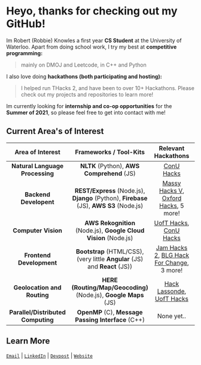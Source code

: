 # Heyo, thanks for checking out my GitHub!

Im Robert (Robbie) Knowles a first year **CS Student** at the University of Waterloo. Apart from doing school work, I try my best at **competitive programming:**
> mainly on DMOJ and Leetcode, in C++ and Python

I also love doing **hackathons (both participating and hosting):**
> I helped run THacks 2, and have been to over 10+ Hackathons. Please check out my projects and repositories to learn more!

Im currently looking for **internship and co-op opportunities** for the **Summer of 2021**, so please feel free to get into contact with me! 
## Current Area's of Interest 

| Area of Interest                   | Frameworks / Tool-Kits                                                                       | Relevant Hackathons                                                                                                                         |  Relative skill     | 
| :----:                             |    :----:                                                                                    | :----:                                                                                                                                      |     :----:  |
| __Natural Language Processing__    | __NLTK__ (Python), __AWS Comprehend__ (JS)                                                   | [ConU Hacks](https://github.com/rbrtknwls/ConUHacks-text-recognition-server)                                                                | ![50%](https://progress-bar.dev/85)    |
| __Backend Developent__             | __REST/Express__ (Node.js), __Django__ (Python), __Firebase__ (JS), __AWS S3__ (Node.js)     | [Massy Hacks V](https://github.com/rbrtknwls/Student-Dashboard), [Oxford Hacks](https://github.com/rbrtknwls/OxfordHacks-2020), 5 more!     | ![50%](https://progress-bar.dev/70)    |
| __Computer Vision__                | __AWS Rekognition__ (Node.js), __Google Cloud Vision__ (Node.js)                             | [UofT Hacks](https://github.com/rbrtknwls/Credid-UofTHacks7), [ConU Hacks](https://github.com/rbrtknwls/ConUHacks-text-recognition-server)  | ![50%](https://progress-bar.dev/50)    |
| __Frontend Development__           | __Bootstrap__ (HTML/CSS), (very little __Angular__ (JS) and __React__ (JS))                  | [Jam Hacks 2](https://github.com/rbrtknwls/Jamhacks2-Project), [BLG Hack For Change](https://github.com/rbrtknwls/BLGHackForChange), 3 more!| ![50%](https://progress-bar.dev/45)    |
| __Geolocation and Routing__        | __HERE (Routing/Map/Geocoding)__ (Node.js), __Google Maps__ (JS)                             | [Hack Lassonde](https://github.com/EzNav/eznav.github.io), [UofT Hacks](https://github.com/rbrtknwls/Credid-UofTHacks7)                     | ![50%](https://progress-bar.dev/25)    |
| __Parallel/Distributed Computing__ | __OpenMP__ (C), __Message Passing Interface__ (C++)                                          | None yet..                                                                                                                                  | ![50%](https://progress-bar.dev/10)    |



## Learn More
<code>[Email](mailto:r2knowle@uwaterloo.ca)</code> | <code>[LinkedIn](https://www.linkedin.com/in/robbie-knowles/)</code> | <code>[Devpost](https://devpost.com/rbrtknwls?ref_content=user-portfolio&ref_feature=portfolio&ref_medium=global-nav)</code> | <code>[Website](https://rbrtknwls.com/)</code>
